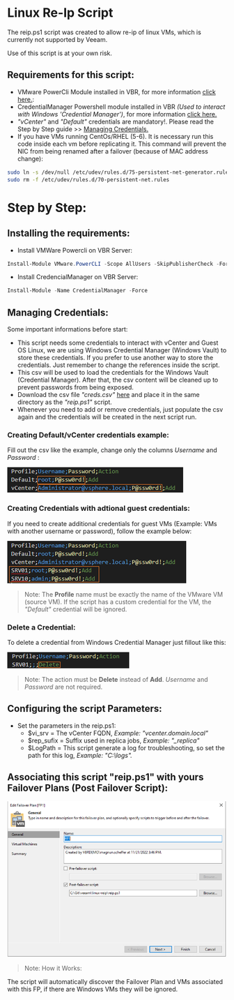 # Linux Re-Ip Script

The reip.ps1 script was created to allow re-ip of linux VMs, which is currently not supported by Veeam.

Use of this script is at your own risk.

## Requirements for this script:
- VMware PowerCli Module installed in VBR, for more information [click here.](https://docs.vmware.com/en/VMware-vSphere/7.0/com.vmware.esxi.install.doc/GUID-F02D0C2D-B226-4908-9E5C-2E783D41FE2D.html):
- CredentialManager Powershell module installed in VBR _(Used to interact with Windows 'Credential Manager')_, for more information [click here.](https://www.powershellgallery.com/packages/CredentialManager/2.0)
- _"vCenter"_ and _"Default"_ credentials are mandatory!. Please read the Step by Step guide >> [Managing Credentials.](https://github.com/magnunscheffer/veeam/blob/main/linux-reip/README.md#creating-defaultvcenter-credentials-example) 
- If you have VMs running CentOs/RHEL (5-6). It is necessary run this code inside each vm before replicating it. This command will prevent the NIC from being renamed after a failover (because of MAC address change):
```bash
sudo ln -s /dev/null /etc/udev/rules.d/75-persistent-net-generator.rules
sudo rm -f /etc/udev/rules.d/70-persistent-net.rules
```
# Step by Step:
## Installing the requirements: 
- Install VMWare Powercli on VBR Server:
```powershell
Install-Module VMware.PowerCLI -Scope AllUsers -SkipPublisherCheck -Force
```

- Install CredencialManager on VBR Server:
```powershell
Install-Module -Name CredentialManager -Force
```

## Managing Credentials:
Some important informations before start:
  - This script needs some credentials to interact with vCenter and Guest OS Linux, we are using Windows Credential Manager (Windows Vault) to store these credentials. If you prefer to use another way to store the credentials. Just remember to change the references inside the script.
  - This csv will be used to load the credentials for the Windows Vault (Credential Manager). After that, the csv content will be cleaned up to prevent passwords from being exposed.
  - Download the csv file _"creds.csv"_ [here](https://raw.githubusercontent.com/magnunscheffer/veeam/main/linux-reip/creds.csv) and place it in the same directory as the _"reip.ps1"_ script. 
  - Whenever you need to add or remove credentials, just populate the csv again and the credentials will be created in the next script run.

### Creating Default/vCenter credentials example:
  
Fill out the csv like the example, change only the columns _Username_ and _Password_ :
  
![alt text](https://github.com/magnunscheffer/veeam/blob/main/linux-reip/csv-example.PNG?raw=true)
  
### Creating Credentials with adtional guest credentials:    
If you need to create additional credentials for guest VMs (Example: VMs with another username or password), follow the example below:
  
![alt text](https://github.com/magnunscheffer/veeam/blob/main/linux-reip/csv-example-plus.PNG?raw=true)      
  
> Note: The **Profile** name must be exactly the name of the VMware VM (source VM). If the script has a custom credential for the VM, the *"Default"* credential will be ignored.
        
### Delete a Credential:
To delete a credential from Windows Credential Manager just fillout like this:

![alt text](https://github.com/magnunscheffer/veeam/blob/main/linux-reip/csv-example-delete.PNG?raw=true)  

> Note: The action must be **Delete** instead of **Add**. _Username_ and _Password_ are not required.
  

## Configuring the script Parameters:
- Set the parameters in the reip.ps1:
  - $vi_srv = The vCenter FQDN, _Example: "vcenter.domain.local"_
  - $rep_sufix  = Suffix used in replica jobs, _Example:  "\_replica"_
  - $LogPath = This script generate a log for troubleshooting, so set the path for this log, _Example: "C:\logs\"._

## Associating this script "reip.ps1" with yours Failover Plans (Post Failover Script):

![alt text](https://github.com/magnunscheffer/veeam/blob/main/linux-reip/failoverplan-example.png?raw=true)

> Note: How it Works: 

The script will automatically discover the Failover Plan and VMs associated with this FP, if there are Windows VMs they will be ignored. 
